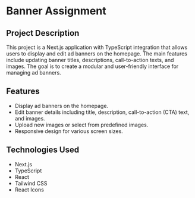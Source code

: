 # Banner Assignment

## Project Description

This project is a Next.js application with TypeScript integration that allows users to display and edit ad banners on the homepage. The main features include updating banner titles, descriptions, call-to-action texts, and images. The goal is to create a modular and user-friendly interface for managing ad banners.

## Features

- Display ad banners on the homepage.
- Edit banner details including title, description, call-to-action (CTA) text, and images.
- Upload new images or select from predefined images.
- Responsive design for various screen sizes.

## Technologies Used

- Next.js
- TypeScript
- React
- Tailwind CSS
- React Icons
